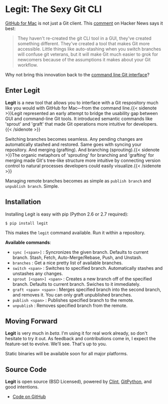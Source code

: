 # Legit: The Sexy Git CLI

  [GitHub for Mac](http://mac.github.com/) is not just a Git client. This [comment](http://www.hackerne.ws/item?id=2684483) on Hacker News says it best:

 
> They haven't re\-created the git CLI tool in a GUI, they've created something different. They've created a tool that makes Git more accessible. Little things like auto\-stashing when you switch branches will confuse git veterans, but it will make Git much easier to grok for newcomers because of the assumptions it makes about your Git workflow.

 Why not bring this innovation back to the [command line Git interface](http://www.amazon.com/gp/product/1430218339/ref=as_li_ss_tl?ie=UTF8&amp;tag=bookforkind-20&amp;linkCode=as2&amp;camp=1789&amp;creative=390957&amp;creativeASIN=1430218339)?

 ## Enter Legit

 **Legit** is a new tool that allows you to interface with a Git respository much like you would with GitHub for Mac—from the command line.{{< sidenote >}}Legit represented an early attempt to bridge the usability gap between GUI and command-line Git tools. It introduced semantic commands like 'sprout' and 'graft' that made Git operations more intuitive for developers.{{< /sidenote >}}

 Switching branches becomes seamless. Any pending changes are automatically stashed and restored. Same goes with syncing your repository. And merging (grafting). And branching (sprouting).{{< sidenote >}}The organic metaphors of 'sprouting' for branching and 'grafting' for merging made Git's tree-like structure more intuitive by connecting version control to natural processes developers could easily visualize.{{< /sidenote >}}

 Managing remote branches becomes as simple as `publish branch` and `unpublish branch`. Simple.

 ## Installation

 Installing Legit is easy with pip (Python 2\.6 or 2\.7 required):

 
```
$ pip install legit
```
 This makes the `legit` command available. Run it within a repository.

 **Available commands**:

 * `sync [<span>]` : Syncronizes the given branch. Defaults to current branch. Stash, Fetch, Auto\-Merge/Rebase, Push, and Unstash.
* `branches` : Get a nice pretty list of available branches.
* `switch <span>` : Switches to specified branch. Automatically stashes and unstashes any changes.
* `sprout [<span>] <span>` : Creates a new branch off of the specified branch. Defaults to current branch. Swiches to it immediately.
* `graft <span> <span>` : Merges specified branch into the second branch, and removes it. You can only graft unpublished branches.
* `publish <span>` : Publishes specified branch to the remote.
* `unpublish` : Removes specified branch from the remote.

 ## Moving Forward

 **Legit** is very much in *beta*. I'm using it for real work already, so don't hesitate to try it out. As feedback and contributions come in, I expect the feature\-set to evolve. We'll see. That's up to you.

 Static binaries will be available soon for all major platforms.

 ## Source Code

 **Legit** is open source (BSD Licensed), powered by [Clint](https://github.com/kennethreitz/clint), [GitPython](http://pypi.python.org/pypi/GitPython/), and good intentions.

 * [Code on GitHub](https://github.com/kennethreitz/legit)

  